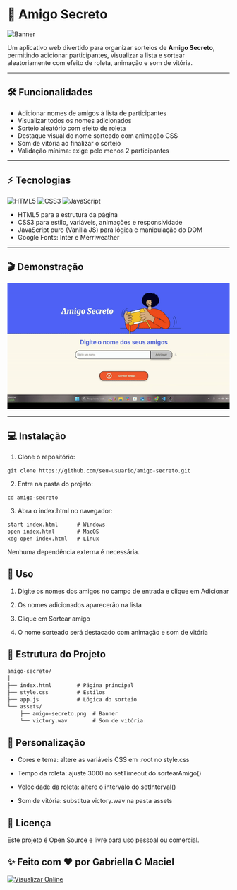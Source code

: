 # 🎁 Amigo Secreto

![Banner](assets/amigo-secreto.png)

Um aplicativo web divertido para organizar sorteios de **Amigo Secreto**, permitindo adicionar participantes, visualizar a lista e sortear aleatoriamente com efeito de roleta, animação e som de vitória.

---

## 🛠 Funcionalidades

- Adicionar nomes de amigos à lista de participantes  
- Visualizar todos os nomes adicionados  
- Sorteio aleatório com efeito de roleta  
- Destaque visual do nome sorteado com animação CSS  
- Som de vitória ao finalizar o sorteio  
- Validação mínima: exige pelo menos 2 participantes  

---

## ⚡ Tecnologias

![HTML5](https://img.shields.io/badge/HTML5-E34F26?style=flat-square&logo=html5&logoColor=white)
![CSS3](https://img.shields.io/badge/CSS3-1572B6?style=flat-square&logo=css3&logoColor=white)
![JavaScript](https://img.shields.io/badge/JavaScript-F7DF1E?style=flat-square&logo=javascript&logoColor=black)

- HTML5 para a estrutura da página  
- CSS3 para estilo, variáveis, animações e responsividade  
- JavaScript puro (Vanilla JS) para lógica e manipulação do DOM  
- Google Fonts: Inter e Merriweather  

---

## 🎬 Demonstração

![Demonstração do Sorteio](assets/ProjetoAmigoSecretoFuncionando.gif) 
 
---

## 💻 Instalação

1. Clone o repositório:
```
git clone https://github.com/seu-usuario/amigo-secreto.git
```

2. Entre na pasta do projeto:
```
cd amigo-secreto
```

3. Abra o index.html no navegador:
```
start index.html      # Windows
open index.html       # MacOS
xdg-open index.html   # Linux
```

Nenhuma dependência externa é necessária.

## 🚀 Uso

1. Digite os nomes dos amigos no campo de entrada e clique em Adicionar

2. Os nomes adicionados aparecerão na lista

3. Clique em Sortear amigo

4. O nome sorteado será destacado com animação e som de vitória

## 📂 Estrutura do Projeto

```
amigo-secreto/   
│   
├── index.html        # Página principal   
├── style.css         # Estilos   
├── app.js            # Lógica do sorteio   
└── assets/   
    ├── amigo-secreto.png  # Banner   
    └── victory.wav        # Som de vitória   
```

## 🎨 Personalização

- Cores e tema: altere as variáveis CSS em :root no style.css

- Tempo da roleta: ajuste 3000 no setTimeout do sortearAmigo()

- Velocidade da roleta: altere o intervalo do setInterval()

- Som de vitória: substitua victory.wav na pasta assets

## 📝 Licença

Este projeto é Open Source e livre para uso pessoal ou comercial.

## ✨ Feito com ❤️ por Gabriella C Maciel

[![Visualizar Online](https://img.shields.io/badge/Visualizar-Online-brightgreen)](https://gabriellacmaciel.github.io/Challenge_Amigo_Secreto_Alura/)



